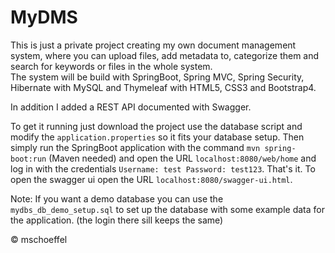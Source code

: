 # MyDMS

This is just a private project creating my own document management system, where you can upload files, add metadata to, categorize them and search for keywords or files in the whole system.\
The system will be build with SpringBoot, Spring MVC, Spring Security, Hibernate with MySQL and Thymeleaf with HTML5, CSS3 and Bootstrap4.

In addition I added a REST API documented with Swagger.

To get it running just download the project use the database script and modify the `application.properties` so it fits your database setup.
Then simply run the SpringBoot application with the command `mvn spring-boot:run` (Maven needed) and open the URL `localhost:8080/web/home` and log in with the credentials `Username: test Password: test123`. That's it.
To open the swagger ui open the URL `localhost:8080/swagger-ui.html`.

Note: If you want a demo database you can use the `mydbs_db_demo_setup.sql` to set up the database with some example data for the application. (the login there sill keeps the same)

&copy; mschoeffel
